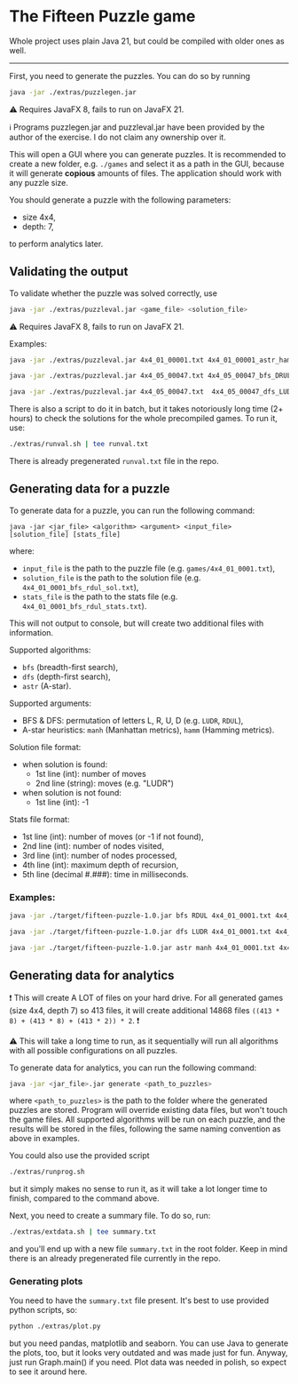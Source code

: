 # The Fifteen Puzzle game

Whole project uses plain Java 21, but could be compiled with older ones as well.

---

First, you need to generate the puzzles. You can do so by running

```bash
java -jar ./extras/puzzlegen.jar
```

⚠️ Requires JavaFX 8, fails to run on JavaFX 21.

ℹ️ Programs puzzlegen.jar and puzzleval.jar have been provided by the author of the exercise. I do not claim any
ownership over it.

This will open a GUI where you can generate puzzles. It is recommended to create a new folder, e.g. `./games`
and select it as a path in the GUI, because it will generate __copious__ amounts of files. The application should work
with any puzzle size.

You should generate a puzzle with the following parameters:

- size 4x4,
- depth: 7,

to perform analytics later.

## Validating the output

To validate whether the puzzle was solved correctly, use

```bash
java -jar ./extras/puzzleval.jar <game_file> <solution_file>
```

⚠️ Requires JavaFX 8, fails to run on JavaFX 21.

Examples:

```bash
java -jar ./extras/puzzleval.jar 4x4_01_00001.txt 4x4_01_00001_astr_hamm_sol.txt
```

```bash
java -jar ./extras/puzzleval.jar 4x4_05_00047.txt 4x4_05_00047_bfs_DRUL_sol.txt
```

```bash
java -jar ./extras/puzzleval.jar 4x4_05_00047.txt  4x4_05_00047_dfs_LUDR_sol.txt
```

There is also a script to do it in batch, but it takes notoriously long time (2+ hours) to check the solutions for the
whole precompiled games. To run it, use:

```bash
./extras/runval.sh | tee runval.txt
```

There is already pregenerated `runval.txt` file in the repo.

## Generating data for a puzzle

To generate data for a puzzle, you can run the following command:

```
java -jar <jar_file> <algorithm> <argument> <input_file> [solution_file] [stats_file]
```

where:

- `input_file` is the path to the puzzle file (e.g. `games/4x4_01_0001.txt`),
- `solution_file` is the path to the solution file (e.g. `4x4_01_0001_bfs_rdul_sol.txt`),
- `stats_file` is the path to the stats file (e.g. `4x4_01_0001_bfs_rdul_stats.txt`).

This will not output to console, but will create two additional files with information.

Supported algorithms:

* `bfs` (breadth-first search),
* `dfs` (depth-first search),
* `astr` (A-star).

Supported arguments:

* BFS & DFS: permutation of letters L, R, U, D  (e.g. `LUDR`, `RDUL`),
* A-star heuristics: `manh` (Manhattan metrics), `hamm` (Hamming metrics).

Solution file format:

* when solution is found:
    * 1st line (int): number of moves
    * 2nd line (string): moves (e.g. "LUDR")
* when solution is not found:
    * 1st line (int): -1

Stats file format:

* 1st line (int): number of moves (or -1 if not found),
* 2nd line (int): number of nodes visited,
* 3rd line (int): number of nodes processed,
* 4th line (int): maximum depth of recursion,
* 5th line (decimal #.###): time in milliseconds.

### Examples:

```bash
java -jar ./target/fifteen-puzzle-1.0.jar bfs RDUL 4x4_01_0001.txt 4x4_01_0001_bfs_rdul_sol.txt 4x4_01_0001_bfs_rdul_stats.txt
```

```bash
java -jar ./target/fifteen-puzzle-1.0.jar dfs LUDR 4x4_01_0001.txt 4x4_01_0001_dfs_ludr_sol.txt 4x4_01_0001_dfs_ludr_stats.txt
```

```bash
java -jar ./target/fifteen-puzzle-1.0.jar astr manh 4x4_01_0001.txt 4x4_01_0001_astr_manh_sol.txt 4x4_01_0001_astr_manh_stats.txt
```

## Generating data for analytics

❗ This will create A LOT of files on your hard drive. For all generated games (size 4x4, depth 7) so 413 files, it will
create additional 14868 files `((413 * 8) + (413 * 8) + (413 * 2)) * 2`. ❗

⚠️ This will take a long time to run, as it sequentially will run all algorithms with all possible configurations on all
puzzles.

To generate data for analytics, you can run the following command:

```bash
java -jar <jar_file>.jar generate <path_to_puzzles>
```

where `<path_to_puzzles>` is the path to the folder where the generated puzzles are stored. Program will override
existing data files, but won't touch the game files. All supported algorithms will be run on each puzzle, and the
results will be stored in the files, following the same naming convention as above in examples.

You could also use the provided script

```bash
./extras/runprog.sh
```

but it simply makes no sense to run it, as it will take a lot longer time to finish, compared to the command above.

Next, you need to create a summary file. To do so, run:

```bash
./extras/extdata.sh | tee summary.txt
```

and you'll end up with a new file `summary.txt` in the root folder. Keep in mind there is an already pregenerated file
currently in the repo.

### Generating plots

You need to have the `summary.txt` file present. It's best to use provided python scripts, so:

```bash
python ./extras/plot.py
```

but you need pandas, matplotlib and seaborn. You can use Java to generate the plots, too, but it looks very outdated and
was made just for fun. Anyway, just run Graph.main() if you need. Plot data was needed in polish, so expect to see it
around here.


